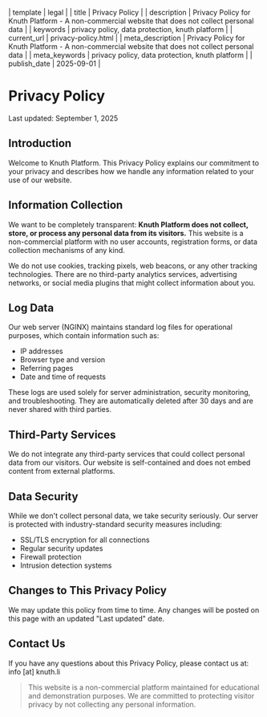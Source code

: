 | template | legal |
| title | Privacy Policy |
| description | Privacy Policy for Knuth Platform - A non-commercial website that does not collect personal data |
| keywords | privacy policy, data protection, knuth platform |
| current_url | privacy-policy.html |
| meta_description | Privacy Policy for Knuth Platform - A non-commercial website that does not collect personal data |
| meta_keywords | privacy policy, data protection, knuth platform |
| publish_date | 2025-09-01 |

# Privacy Policy

Last updated: September 1, 2025

## Introduction

Welcome to Knuth Platform. This Privacy Policy explains our commitment to your privacy and describes how we handle any information related to your use of our website.

## Information Collection

We want to be completely transparent: **Knuth Platform does not collect, store, or process any personal data from its visitors.** This website is a non-commercial platform with no user accounts, registration forms, or data collection mechanisms of any kind.

We do not use cookies, tracking pixels, web beacons, or any other tracking technologies. There are no third-party analytics services, advertising networks, or social media plugins that might collect information about you.

## Log Data

Our web server (NGINX) maintains standard log files for operational purposes, which contain information such as:

- IP addresses
- Browser type and version
- Referring pages
- Date and time of requests

These logs are used solely for server administration, security monitoring, and troubleshooting. They are automatically deleted after 30 days and are never shared with third parties.

## Third-Party Services

We do not integrate any third-party services that could collect personal data from our visitors. Our website is self-contained and does not embed content from external platforms.

## Data Security

While we don't collect personal data, we take security seriously. Our server is protected with industry-standard security measures including:

- SSL/TLS encryption for all connections
- Regular security updates
- Firewall protection
- Intrusion detection systems

## Changes to This Privacy Policy

We may update this policy from time to time. Any changes will be posted on this page with an updated "Last updated" date.

## Contact Us

If you have any questions about this Privacy Policy, please contact us at: info [at] knuth.li

> This website is a non-commercial platform maintained for educational and demonstration purposes. We are committed to protecting visitor privacy by not collecting any personal information.
